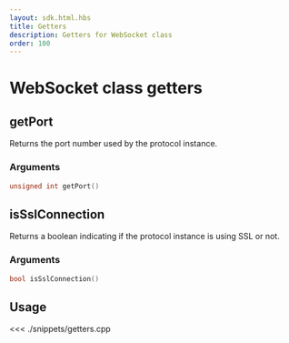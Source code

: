 ```yaml
---
layout: sdk.html.hbs
title: Getters
description: Getters for WebSocket class
order: 100
---
```


# WebSocket class getters

## getPort

Returns the port number used by the protocol instance.

### Arguments

```cpp
unsigned int getPort()
```

## isSslConnection

Returns a boolean indicating if the protocol instance is using SSL or not.

### Arguments

```cpp
bool isSslConnection()
```

## Usage

<<< ./snippets/getters.cpp
